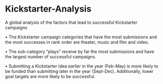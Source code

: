 # Kickstarter-Analysis
A global analysis of the factors that lead to successful Kickstarter campaigns

•	The Kickstarter campaign categories that have the most submissions and the most successes in rank order are theater, music and film and   video. 

•	The sub-category “plays” receive by far the most submissions and have the largest number of successful campaigns.  

•	Submitting a Kickstarter idea earlier in the year (Feb-May) is more likely to be funded than submitting later in the year (Sept-Dec).     Additionally, lower goal targets are more likely to be successful. 



